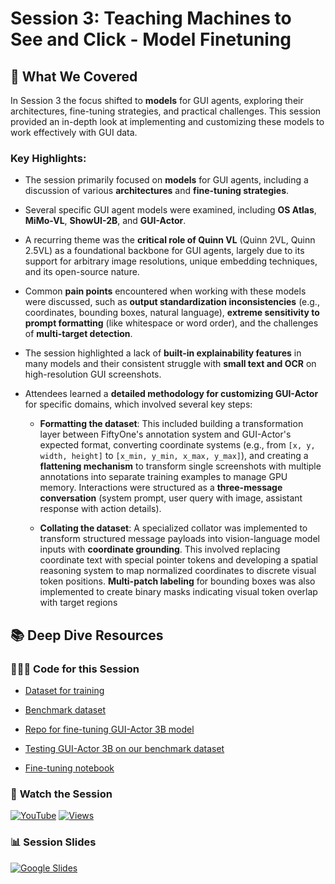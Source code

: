 # Session 3: Teaching Machines to See and Click - Model Finetuning

## 🎯 What We Covered

In Session 3 the focus shifted to **models** for GUI agents, exploring their architectures, fine-tuning strategies, and practical challenges. This session provided an in-depth look at implementing and customizing these models to work effectively with GUI data.

### Key Highlights:

*   The session primarily focused on **models** for GUI agents, including a discussion of various **architectures** and **fine-tuning strategies**.

*   Several specific GUI agent models were examined, including **OS Atlas**, **MiMo-VL**, **ShowUI-2B**, and **GUI-Actor**.

*   A recurring theme was the **critical role of Quinn VL** (Quinn 2VL, Quinn 2.5VL) as a foundational backbone for GUI agents, largely due to its support for arbitrary image resolutions, unique embedding techniques, and its open-source nature.

*   Common **pain points** encountered when working with these models were discussed, such as **output standardization inconsistencies** (e.g., coordinates, bounding boxes, natural language), **extreme sensitivity to prompt formatting** (like whitespace or word order), and the challenges of **multi-target detection**.

*   The session highlighted a lack of **built-in explainability features** in many models and their consistent struggle with **small text and OCR** on high-resolution GUI screenshots.

*   Attendees learned a **detailed methodology for customizing GUI-Actor** for specific domains, which involved several key steps:

    *   **Formatting the dataset**: This included building a transformation layer between FiftyOne's annotation system and GUI-Actor's expected format, converting coordinate systems (e.g., from `[x, y, width, height]` to `[x_min, y_min, x_max, y_max]`), and creating a **flattening mechanism** to transform single screenshots with multiple annotations into separate training examples to manage GPU memory. Interactions were structured as a **three-message conversation** (system prompt, user query with image, assistant response with action details).

    *   **Collating the dataset**: A specialized collator was implemented to transform structured message payloads into vision-language model inputs with **coordinate grounding**. This involved replacing coordinate text with special pointer tokens and developing a spatial reasoning system to map normalized coordinates to discrete visual token positions. **Multi-patch labeling** for bounding boxes was also implemented to create binary masks indicating visual token overlap with target regions

## 📚 Deep Dive Resources

### 👨🏽‍💻 **Code for this Session**

* [Dataset for training](https://huggingface.co/datasets/harpreetsahota/FiftyOne-GUI-Grounding-Train-with-Synthetic)

* [Benchmark dataset](https://huggingface.co/datasets/harpreetsahota/FiftyOne-GUI-Grounding-Eval)

* [Repo for fine-tuning GUI-Actor 3B model](https://github.com/harpreetsahota204/GUI-Actor-for-FiftyOne)

* [Testing GUI-Actor 3B on our benchmark dataset](https://github.com/harpreetsahota204/visual_agents_workshop/blob/main/session_3/Testing_GUI_Actor_3B_on_FiftyOne_App_Dataset.ipynb)

* [Fine-tuning notebook](https://github.com/harpreetsahota204/visual_agents_workshop/blob/main/session_3/Fine_tuning_GUI_Actor_3B_on_FiftyOne_App_Dataset_.ipynb)

### 🎥 **Watch the Session**

[![YouTube](https://img.shields.io/badge/YouTube-Watch%20Session-red?logo=youtube&logoColor=white)](https://www.youtube.com/watch?v=Lzl-ktGbAz8) [![Views](https://img.shields.io/youtube/views/d-bLgV3GFqE?style=social)](https://www.youtube.com/watch?v=Lzl-ktGbAz8)


### 📊 **Session Slides**

[![Google Slides](https://img.shields.io/badge/Google%20Slides-View%20Presentation-blue?logo=google&logoColor=white)](https://docs.google.com/presentation/d/1qF6BEevIyYLWENLAxh8dCJFw4uRfe54MvCc-xh8Rkwc/edit?usp=sharing)